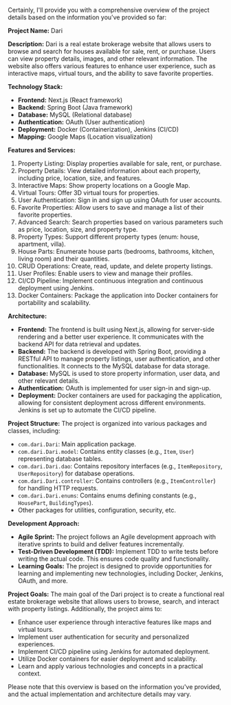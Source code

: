 Certainly, I'll provide you with a comprehensive overview of the project details based on the information you've provided so far:

**Project Name:** Dari

**Description:** Dari is a real estate brokerage website that allows users to browse and search for houses available for sale, rent, or purchase. Users can view property details, images, and other relevant information. The website also offers various features to enhance user experience, such as interactive maps, virtual tours, and the ability to save favorite properties.

**Technology Stack:**
- **Frontend:** Next.js (React framework)
- **Backend:** Spring Boot (Java framework)
- **Database:** MySQL (Relational database)
- **Authentication:** OAuth (User authentication)
- **Deployment:** Docker (Containerization), Jenkins (CI/CD)
- **Mapping:** Google Maps (Location visualization)

**Features and Services:**
1. Property Listing: Display properties available for sale, rent, or purchase.
2. Property Details: View detailed information about each property, including price, location, size, and features.
3. Interactive Maps: Show property locations on a Google Map.
4. Virtual Tours: Offer 3D virtual tours for properties.
5. User Authentication: Sign in and sign up using OAuth for user accounts.
6. Favorite Properties: Allow users to save and manage a list of their favorite properties.
7. Advanced Search: Search properties based on various parameters such as price, location, size, and property type.
8. Property Types: Support different property types (enum: house, apartment, villa).
9. House Parts: Enumerate house parts (bedrooms, bathrooms, kitchen, living room) and their quantities.
10. CRUD Operations: Create, read, update, and delete property listings.
11. User Profiles: Enable users to view and manage their profiles.
12. CI/CD Pipeline: Implement continuous integration and continuous deployment using Jenkins.
13. Docker Containers: Package the application into Docker containers for portability and scalability.

**Architecture:**
- **Frontend:** The frontend is built using Next.js, allowing for server-side rendering and a better user experience. It communicates with the backend API for data retrieval and updates.
- **Backend:** The backend is developed with Spring Boot, providing a RESTful API to manage property listings, user authentication, and other functionalities. It connects to the MySQL database for data storage.
- **Database:** MySQL is used to store property information, user data, and other relevant details.
- **Authentication:** OAuth is implemented for user sign-in and sign-up.
- **Deployment:** Docker containers are used for packaging the application, allowing for consistent deployment across different environments. Jenkins is set up to automate the CI/CD pipeline.

**Project Structure:**
The project is organized into various packages and classes, including:
- `com.dari.Dari`: Main application package.
- `com.dari.Dari.model`: Contains entity classes (e.g., `Item`, `User`) representing database tables.
- `com.dari.Dari.dao`: Contains repository interfaces (e.g., `ItemRepository`, `UserRepository`) for database operations.
- `com.dari.Dari.controller`: Contains controllers (e.g., `ItemController`) for handling HTTP requests.
- `com.dari.Dari.enums`: Contains enums defining constants (e.g., `HousePart`, `BuildingTypes`).
- Other packages for utilities, configuration, security, etc.

**Development Approach:**
- **Agile Sprint:** The project follows an Agile development approach with iterative sprints to build and deliver features incrementally.
- **Test-Driven Development (TDD):** Implement TDD to write tests before writing the actual code. This ensures code quality and functionality.
- **Learning Goals:** The project is designed to provide opportunities for learning and implementing new technologies, including Docker, Jenkins, OAuth, and more.

**Project Goals:**
The main goal of the Dari project is to create a functional real estate brokerage website that allows users to browse, search, and interact with property listings. Additionally, the project aims to:
- Enhance user experience through interactive features like maps and virtual tours.
- Implement user authentication for security and personalized experiences.
- Implement CI/CD pipeline using Jenkins for automated deployment.
- Utilize Docker containers for easier deployment and scalability.
- Learn and apply various technologies and concepts in a practical context.

Please note that this overview is based on the information you've provided, and the actual implementation and architecture details may vary.